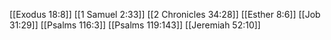 [[Exodus 18:8]]
[[1 Samuel 2:33]]
[[2 Chronicles 34:28]]
[[Esther 8:6]]
[[Job 31:29]]
[[Psalms 116:3]]
[[Psalms 119:143]]
[[Jeremiah 52:10]]
